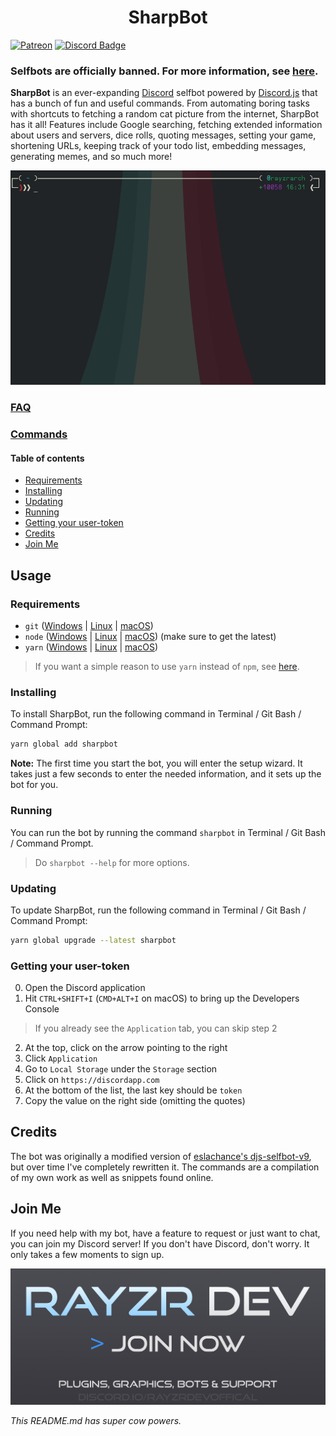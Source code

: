 <h1 align="center">SharpBot</h1>

[![Patreon](http://ionicabizau.github.io/badges/patreon.svg)](https://patreon.com/Rayzr522)
[![Discord Badge](https://discordapp.com/api/guilds/282207139752050688/embed.png)](https://discord.io/rayzrdevofficial)

### Selfbots are officially banned. For more information, see [here](https://github.com/RayzrDev/SharpBot/issues/116#issuecomment-335036210).

**SharpBot** is an ever-expanding [Discord](http://discordapp.com) selfbot powered by [Discord.js](https://discord.js.org/#/) that has a bunch of fun and useful commands. From automating boring tasks with shortcuts to fetching a random cat picture from the internet, SharpBot has it all! Features include Google searching, fetching extended information about users and servers, dice rolls, quoting messages, setting your game, shortening URLs, keeping track of your todo list, embedding messages, generating memes, and so much more!

![SharpBot installer GIF](res/sharpbot.gif)

### [FAQ](docs/FAQ.md)
### [Commands](docs/COMMANDS.md)

#### Table of contents
- [Requirements](#requirements)
- [Installing](#installing)
- [Updating](#updating)
- [Running](#running)
- [Getting your user-token](#getting-your-user-token)
- [Credits](#credits)
- [Join Me](#join-me)

## Usage
### Requirements
- `git` ([Windows](https://git-scm.com/download/win) | [Linux](https://git-scm.com/download/linux) | [macOS](https://git-scm.com/download/mac))
- `node` ([Windows](https://nodejs.org/en/download/current/) | [Linux](https://nodejs.org/en/download/package-manager/) | [macOS](https://nodejs.org/en/download/current/)) (make sure to get the latest)
- `yarn` ([Windows](https://yarnpkg.com/en/docs/install#windows-tab) | [Linux](https://yarnpkg.com/en/docs/install#linux-tab) | [macOS](https://yarnpkg.com/en/docs/install#mac-tab))

> If you want a simple reason to use `yarn` instead of `npm`, see [here](https://github.com/RayzrDev/SharpBot/wiki/Why-Yarn%3F).

### Installing
To install SharpBot, run the following command in Terminal / Git Bash / Command Prompt:

```bash
yarn global add sharpbot
```

**Note:** The first time you start the bot, you will enter the setup wizard. It takes just a few seconds to enter the needed information, and it sets up the bot for you.

### Running
You can run the bot by running the command `sharpbot` in Terminal / Git Bash / Command Prompt.

> Do `sharpbot --help` for more options.

### Updating
To update SharpBot, run the following command in Terminal / Git Bash / Command Prompt:

```bash
yarn global upgrade --latest sharpbot
```

### Getting your user-token
0. Open the Discord application
1. Hit `CTRL+SHIFT+I` (`CMD+ALT+I` on macOS) to bring up the Developers Console
> If you already see the `Application` tab, you can skip step 2
2. At the top, click on the arrow pointing to the right
3. Click `Application`
4. Go to `Local Storage` under the `Storage` section
5. Click on `https://discordapp.com`
6. At the bottom of the list, the last key should be `token`
7. Copy the value on the right side (omitting the quotes)

## Credits
The bot was originally a modified version of [eslachance's djs-selfbot-v9](https://github.com/eslachance/djs-selfbot-v9), but over time I've completely rewritten it. The commands are a compilation of my own work as well as snippets found online.

## Join Me
If you need help with my bot, have a feature to request or just want to chat, you can join my Discord server! If you don't have Discord, don't worry. It only takes a few moments to sign up.

[![Discord Badge](https://github.com/Rayzr522/ProjectResources/raw/master/RayzrDev/badge-small.png)](https://discord.gg/HRfGECW)

*This README.md has super cow powers.*
